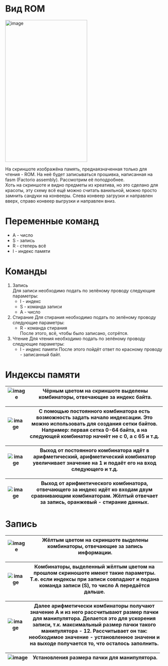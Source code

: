 # Вид ROM
<img width="262" height="453" alt="image" src="https://github.com/user-attachments/assets/447505d5-219c-4c3b-9ffc-b0c305654214" />  
  
На скриншоте изображёна память, преднаязначенная только для чтения - ROM. На неё будет записываться прошивка, написанная на fasm (Factorio assembly). Рассмотрим её поподробнее.  
Хоть на скриншоте и видно предметы из креатива, но это сделано для красоты, эту схему всё ещё можно считать ванильной, можно просто замнить сандуки на конвееры. Слева конвеер загрузки и направлен вверх, справо конвеер выгрузки и направлен вниз.

# Переменные команд
- A - число
- S - запись
- R - степерь всё
- I - индекс памяти

# Команды
1) Запись  
   Для записи необходимо подать по зелёному проводу следующие параметры:
   - I - индекс
   - S - команда записи
   - A - число
2) Стирание
   Для стирания необходимо подать по зелёному проводу следующие параметры:
   - R - команда стирания  
   После этого, всё, чтобы было записано, сотрётся.
3) Чтение
   Для чтения необходимо подать по зелёному проводу следующие параметры:
   - I - индекс памяти
   После этого пойдёт ответ по красному проводу - записанный байт.

# Индексы памяти
| ![image](https://github.com/user-attachments/assets/d92024ef-ae5e-4f01-a2ee-cf6d94824d71) | Чёрным цветом на скриншоте выделены комбинаторы, отвечающие за индекс байта. |
|---------------------------------|--------------------------------------------------------------------------------|

| ![image](https://github.com/user-attachments/assets/5c444717-e3f6-4ab3-a96b-1dbf414f45f3) | С помощью постоянного комбинатора есть возможность задать начало индексации. Это можно использовать для создания сетки байтов. Например: первая сетка 0-64 байта, а на следующей комбинатор начнёт не с 0, а с 65 и т.д. |
|---------------------------------|------------------------------------------------------------------------------------------------------------------------------------------|

| ![image](https://github.com/user-attachments/assets/bffc74b0-ca22-4f7b-804d-269590620f3f) | Выход от постоянного комбинатора идёт в арифметический, арифметический комбинатор увеличивает значение на 1 и подаёт его на вход следующего и т.д. |
|---------------------------------|------------------------------------------------------------------------------------------------------------------------------------------|

| ![image](https://github.com/user-attachments/assets/63c05f47-77d8-4e07-a3fc-9e6d59679c62) | Выход от арифметического комбинатора, отвечающего за индекс идёт ко входам двум сравнивающим комбинаторам. Жёлтый отвечает за запись, оранжевый - стирание данных. |
|---------------------------------|------------------------------------------------------------------------------------------------------------------------------------------|

# Запись
| ![image](https://github.com/user-attachments/assets/2d8f4183-12a9-4dfa-9b0d-10529ee71b54) | Жёлтым цветом на скриншоте выделены комбинаторы, отвечающие за запись информации. |
|---------------------------------|------------------------------------------------------------------------------------------------------------------------------------------|

| ![image](https://github.com/user-attachments/assets/3b15fe05-0345-4ea1-bcff-537a14621f7f) | Комбинаторы, выделенный жёлтым цветом на прошлом скриношоте имеют такие параметры. Т.е. если индексы при записи совпадают и подана команда записи (S), то число A передаётся дальше. |
|---------------------------------|------------------------------------------------------------------------------------------------------------------------------------------|

| ![image](https://github.com/user-attachments/assets/14117be0-54ee-4c41-8805-2844157dba57) | Далее арифметически комбинаторы получают значение A и из него рассчитывают размер пачки для манипулятора. Делается это для ускорения записи, т.к. максимальный размер пачки такого манипулятора - 12. Рассчитывает он так: необходимое значение - установленное значени и на выходе получается то, что осталось заполнить.|
|---------------------------------|------------------------------------------------------------------------------------------------------------------------------------------|

| ![image](https://github.com/user-attachments/assets/cbe3a65d-fe24-4f3f-a752-36654e92e3ec) | Установления размера пачки для манипулятора.|
|---------------------------------|------------------------------------------------------------------------------------------------------------------------------------------|
